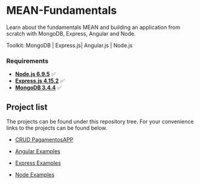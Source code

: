 # MEAN-Fundamentals
Learn about the fundamentals MEAN and building an application from scratch with MongoDB, Express, Angular and Node.

Toolkit: MongoDB | Express.js| Angular.js | Node.js

### Requirements ###

* **[Node.js 6.9.5](http://nodejs.org/en/)** :white_check_mark:
* **[Express.js 4.15.2](http://expressjs.com/)** :white_check_mark:
* **[MongoDB 3.4.4](https://www.mongodb.com/)** :white_check_mark:

## Project list

The projects can be found under this repository tree. For your convenience links to the projects can be found below.

* [CRUD PagamentosAPP](https://github.com/ThiagoLuizNunes/MEAN-Fundamentals/tree/master/PagamentosAPP)

* [Angular Examples](https://github.com/ThiagoLuizNunes/MEAN-Fundamentals/tree/master/angular_examples)

* [Express Examples](https://github.com/ThiagoLuizNunes/MEAN-Fundamentals/tree/master/express_examples)

* [Node Examples](https://github.com/ThiagoLuizNunes/MEAN-Fundamentals/tree/master/node_examples)
